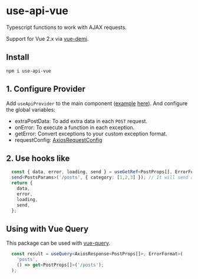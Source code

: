 # use-api-vue

Typescript functions to work with AJAX requests.

Support for Vue 2.x via [vue-demi](https://github.com/vueuse/vue-demi).

## Install

`npm i use-api-vue`

## 1. Configure Provider

Add `useApiProvider` to the main component ([example](https://github.com/gradguard/use-api-vue/blob/main/src/App.vue) [here](https://github.com/gradguard/use-api-vue/blob/main/src/interfaces/apiConfig.ts)). And configure the global variables:
- extraPostData: To add extra data in each `POST` request.
- onError: To execute a function in each exception.
- getError: Convert exceptions to your custom exception format.
- requestConfig: [AxiosRequestConfig](https://github.com/axios/axios/blob/master/index.d.ts#L76)


## 2. Use hooks like
```typescript
  const { data, error, loading, send } = useGetRef<PostProps[], ErrorFormat>({ onCancelCallback: onUnmounted });
  send<PostsParams>('/posts', { category: [1,2,3] }); // It will send a request to the server
  return {
    data,
    error,
    loading,
    send,
  };
```

## Using with Vue Query

This package can be used with [vue-query](https://github.com/DamianOsipiuk/vue-query).
```typescript
  const result = useQuery<AxiosResponse<PostProps[]>, ErrorFormat>(
    'posts',
    () => get<PostProps[]>('/posts');
  );
```